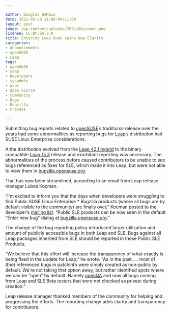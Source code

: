 ```yaml
---

author: Douglas DeMaio
date: 2022-03-28 11:00:00+11:00
layout: post
image: /wp-content/uploads/2021/06/cover.png
license: CC-BY-SA-3.0
title: Entering Leap Bugs Gains New Clarity
categories:
- Announcements
- openSUSE
- Leap
tags:
- openSUSE
- Leap
- Developers
- sysadmin
- user
- Open Source
- Community
- Bugs
- Bugzilla
- Process

---
```


Submitting bug reports related to [openSUSE](https://get.opensuse.org/)’s traditional release over the years had some abnormalities as reporting bugs for [Leap](https://get.opensuse.org/leap)’s distribution had SUSE Linux Enterprise considerations. 

A the distribution evolved from the [Leap 42.1 hybrid](https://news.opensuse.org/2015/11/04/opensuse-leap-42-1-becomes-first-hybrid-distribution/) to the binary compatible [Leap 15.3](https://news.opensuse.org/2021/06/02/opensuse-leap-bridges-path-to-enterprise/) release and exorbitant reporting was necessary. The abnormalities of the process before caused contributors to be unable to see bugs referenced as fixes for SLE, which made it into Leap, but were not able to view them in [bugzilla.opensuse.org](https://bugzilla.opensuse.org).

That has now been streamlined, according to an email from Leap release manager Lubos Kocman.

“I'm excited to inform you that the days when developers were struggling to find Public SUSE Linux Enterprise * Bugzilla products (where all bugs are by default visible to the community) are finally over,” Kocman posted to the developer’s [mailing list](https://lists.opensuse.org/archives/list/factory@lists.opensuse.org/thread/7JLAC2TJLPNOGOU2NTHMZZ7H2GDVGZRR/). “Public SLE products can be now seen in the default "Enter new bug" dialog at [bugzilla.opensuse.org](https://bugzilla.opensuse.org).”

The change of the bug reporting policy introduced larger utilization and amount of publicly accessible bugs in both Leap and SLE. Bugs against all Leap packages inherited from SLE should be reported in these Public SLE Products.

“We believe that this effort will increase the transparency of what exactly is being fixed in the update for Leap,” he wrote. “As in the past, … most of (the) referenced bugs in patchinfo were simply created as non-public by default. We're not taking that option away, but rather identified spots where we can be "open" by default. Namely [openQA](https://openqa.opensuse.org/) and now all bugs coming from Leap and SLE Beta testers that were not checked as private during creation.”

Leap release manager thanked members of the community for helping and progressing the efforts. The reporting change adds clarity and transparency for contributors.

<meta name="openSUSE, Leap, Developers, sysadmin, user, Open Source, bugs, fixes" content="HTML,CSS,XML,JavaScript">
